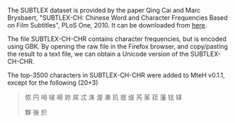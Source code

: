 The SUBTLEX dataset is provided by the paper Qing Cai and Marc Brysbaert, "SUBTLEX-CH: Chinese Word and Character Frequencies Based on Film Subtitles", PLoS One, 2010.  It can be downloaded from [here](https://journals.plos.org/plosone/article?id=10.1371/journal.pone.0010729).

The file SUBTLEX-CH-CHR contains character frequencies, but is encoded using GBK.  By opening the raw file in the Firefox browser, and copy/pasting the result to a text file, we can obtain a Unicode version of the SUBTLEX-CH-CHR.

The top-3500 characters in SUBTLEX-CH-CHR were added to MteH v0.1.1, except for the following (20+3)

> 侬 円 呣 啵 嗬 妳 屌 忒 洙 渥 濑 玑 珉 缇 芮 茱 菈 藩 铉 铎
>
> 夥 後 於
